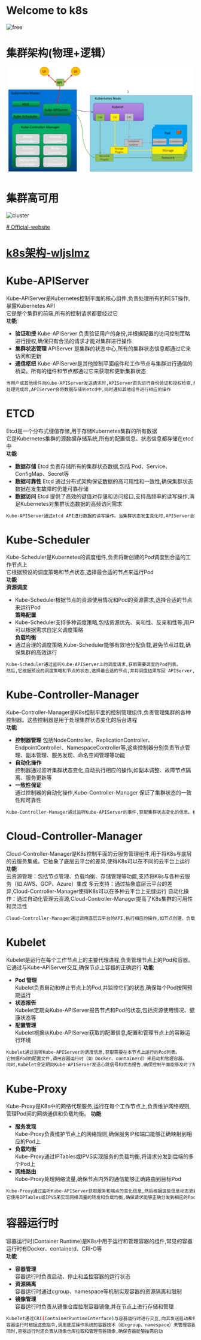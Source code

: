 # Welcome to k8s
![free](https://p3-sign.toutiaoimg.com/tos-cn-i-qvj2lq49k0/dd05af2377a94127b4bdf9dd31e70929~noop.image?_iz=58558&from=article.pc_detail&x-expires=1677638272&x-signature=HnjacwT5vK8NkO1EigZ7Qy9jkks%3D) 
# 集群架构(物理+逻辑）
![k8s](pic/k8s.png)  
# 集群高可用
![cluster](https://d33wubrfki0l68.cloudfront.net/d1411cded83856552f37911eb4522d9887ca4e83/b94b2/images/kubeadm/kubeadm-ha-topology-stacked-etcd.svg)  

[# Official-website](https://kubernetes.io/zh-cn/docs/setup/production-environment/tools/kubeadm/ha-topology/)

# [k8s架构-wljslmz](https://www.toutiao.com/article/7399959706342523430/)

# Kube-APIServer
Kube-APIServer是Kubernetes控制平面的核心组件,负责处理所有的REST操作,暴露Kubernetes API  
它是整个集群的前端,所有的控制请求都要经过它  
**功能**
- **验证和授**
  Kube-APIServer 负责验证用户的身份,并根据配置的访问控制策略进行授权,确保只有合法的请求才能对集群进行操作
- **集群状态管理**
  APIServer 是集群的状态中心,所有的集群状态信息都通过它来访问和更新
- **通信枢纽**
  Kube-APIServer是其他控制平面组件和工作节点与集群进行通信的桥梁。所有的组件和节点都通过它来获取和更新集群状态
```bash
当用户或其他组件向Kube-APIServer发送请求时,APIServer首先进行身份验证和授权检查,然后对请求的数据进行验证和处理;
处理完成后,APIServer会将数据存储到etcd中,同时通知其他组件进行相应的操作
```
# ETCD
Etcd是一个分布式键值存储,用于存储Kubernetes集群的所有数据  
它是Kubernetes集群的源数据存储系统,所有的配置信息、状态信息都存储在etcd中  
**功能**
- **数据存储**
    Etcd 负责存储所有的集群状态数据,包括 Pod、Service、ConfigMap、Secret等
- **数据可靠性**
    Etcd 通过分布式架构保证数据的高可用性和一致性,确保集群状态数据在发生故障时仍能可靠存储  
- **数据访问** 
    Etcd 提供了高效的键值对存储和访问接口,支持高频率的读写操作,满足Kubernetes对集群状态数据的高频访问需求  
```bash
Kube-APIServer通过etcd API进行数据的读写操作。当集群状态发生变化时,APIServer会将新的状态数据写入etcd,同时其他组件可以监听etcd的变化,从而进行相应的处理
```
# Kube-Scheduler
Kube-Scheduler是Kubernetes的调度组件,负责将新创建的Pod调度到合适的工作节点上   
它根据预设的调度策略和节点状态,选择最合适的节点来运行Pod  
**功能**  
**资源调度** 
-  Kube-Scheduler根据节点的资源使用情况和Pod的资源需求,选择合适的节点来运行Pod  
**策略配置** 
-  Kube-Scheduler支持多种调度策略,包括资源优先、亲和性、反亲和性等,用户可以根据需求自定义调度策略  
**负载均衡** 
-  通过合理的调度策略,Kube-Scheduler能够有效地分配负载,避免节点过载,确保集群的高效运行  
```bash
Kube-Scheduler通过监听Kube-APIServer上的调度请求,获取需要调度的Pod列表。
然后,它根据预设的调度策略和节点的状态,选择最合适的节点,并将调度结果写回 APIServer,最终由相应的节点来运行Pod
```

# Kube-Controller-Manager
Kube-Controller-Manager是K8s控制平面的控制管理组件,负责管理集群的各种控制器。这些控制器是用于处理集群状态变化的后台进程   
**功能**  
- **控制器管理** 
    包括NodeController、ReplicationController、EndpointController、NamespaceController等,这些控制器分别负责节点管理、副本管理、服务发现、命名空间管理等功能  
- **自动化操作**  
    控制器通过监听集群状态变化,自动执行相应的操作,如副本调整、故障节点隔离、服务更新等    
- **一致性保证**  
    通过控制器的自动化操作,Kube-Controller-Manager 保证了集群状态的一致性和可靠性
```bash
Kube-Controller-Manager通过监听Kube-APIServer的事件,获取集群状态变化的信息。根据不同的控制器,它会执行相应的操作,如创建或删除Pod、副本调整、节点故障处理等,并将结果写回APIServer,从而更新集群状态
```

# Cloud-Controller-Manager
Cloud-Controller-Manager是K8s控制平面的云服务管理组件,用于将K8s与底层的云服务集成。它抽象了底层云平台的差异,使得K8s可以在不同的云平台上运行  
**功能**  
云资源管理：包括节点管理、负载均衡、存储管理等功能,支持将K8s与各种云服务（如 AWS、GCP、Azure）集成
多云支持：通过抽象底层云平台的差异,Cloud-Controller-Manager使得K8s可以在多种云平台上无缝运行
自动化操作：通过自动化管理云资源,Cloud-Controller-Manager提高了K8s集群的可用性和灵活性
```bash
Cloud-Controller-Manager通过调用底层云平台的API,执行相应的操作,如节点创建、负载均衡配置、存储卷管理等。它通过监听Kube-APIServer 的事件,获取需要执行的操作,然后调用云平台的API来完成相应的操作,并将结果写回APIServer,从而更新集群状态。
```

# Kubelet
Kubelet是运行在每个工作节点上的主要代理进程,负责管理节点上的Pod和容器。它通过与Kube-APIServer交互,确保节点上容器的正确运行 
**功能**  
- **Pod 管理**  
    Kubelet负责启动和停止节点上的Pod,并监控它们的状态,确保每个Pod按照预期运行  
- **状态报告**  
   Kubelet定期向Kube-APIServer报告节点和Pod的状态,包括资源使用情况、健康状态等  
- **配置管理**  
    Kubelet根据从Kube-APIServer获取的配置信息,配置和管理节点上的容器运行环境 
```bash
Kubelet通过监听Kube-APIServer的调度信息,获取需要在本节点上运行的Pod列表。
它根据Pod的配置文件,调用容器运行时（如 Docker、containerd）来启动和管理容器。
同时,Kubelet会定期向Kube-APIServer发送心跳信号和状态报告,确保控制平面能够及时了解节点和Pod的运行状况。
```
# Kube-Proxy
Kube-Proxy是K8s中的网络代理服务,运行在每个工作节点上,负责维护网络规则,管理Pod间的网络通信和负载均衡。
**功能**  
- **服务发现**   
    Kube-Proxy负责维护节点上的网络规则,确保服务IP和端口能够正确映射到相应的Pod上
- **负载均衡**  
    Kube-Proxy通过IPTables或IPVS实现服务的负载均衡,将请求分发到后端的多个Pod上
- **网络路由**  
    Kube-Proxy处理网络流量,确保节点内外的通信能够正确路由到目标Pod  
```bash
Kube-Proxy通过监听Kube-APIServer获取服务和端点的变化信息,然后根据这些信息动态更新节点上的网络规则;
它使用IPTables或IPVS来实现网络流量的转发和负载均衡,确保请求能够正确分发到相应的Pod上
```

# 容器运行时
容器运行时(Container Runtime)是K8s中用于运行和管理容器的组件,常见的容器运行时有Docker、containerd、CRI-O等  
**功能**  
- **容器管理**  
    容器运行时负责启动、停止和监控容器的运行状态
- **资源隔离**  
    容器运行时通过cgroup、namespace等机制实现容器的资源隔离和限制
- **镜像管理**  
    容器运行时负责从镜像仓库拉取容器镜像,并在节点上进行存储和管理
```bash
Kubelet通过CRI(ContainerRuntimeInterface)与容器运行时进行交互,向其发送启动和停止容器的指令。
容器运行时根据这些指令,调用底层操作系统的容器技术（如cgroup、namespace）来管理容器的生命周期和资源使用
同时,容器运行时还负责从镜像仓库拉取和管理容器镜像,确保容器能够按需启动
```



